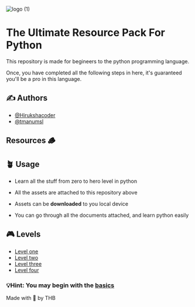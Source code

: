 
![logo (1)](https://user-images.githubusercontent.com/97717488/229421085-88d4ca7f-b9ee-4235-94f6-2e0eb3334c17.png)

# The Ultimate Resource Pack For Python


This repository is made for begineers to the python programming
language.

Once, you have completed all the following steps in here, it's
guaranteed you'll be a pro in this language.

## ✍️ Authors

- [@Hirukshacoder](https://www.github.com/hirukshacoder)
- [@tmanumsl](https://github.com/tmanumsl)
## Resources 🪵

## 🪴 Usage 

* Learn all the stuff from zero to hero level in python
* All the assets are attached to this repository above 
* Assets can be <b>downloaded</b> to you local device 

* You can go through all the documents attached, and learn python easily


## 🎮 Levels

* [Level one](https://github.com/Hirukshacoder/pythonroadmap/blob/main/level_one.md)
* [Level two](https://github.com/Hirukshacoder/pythonroadmap/blob/main/level_two.md)
* [Level three](https://github.com/Hirukshacoder/pythonroadmap/blob/main/level_three.md)
* [Level four](https://github.com/Hirukshacoder/pythonroadmap/blob/main/level_four.md)

### 💡Hint: You may begin with the [basics](/basics)

Made with 💖 by THB 
